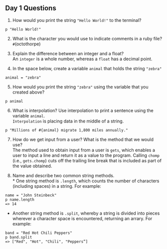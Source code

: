 ## Day 1 Questions

1. How would you print the string `"Hello World!"` to the terminal?
```
p "Hello World!"
```

2. What is the character you would use to indicate comments in a ruby file?
</br> `#`(octothorpe)

3. Explain the difference between an integer and a float?
</br> An `integer` is a whole number, whereas a `float` has a decimal point.

4. In the space below, create a variable `animal` that holds the string `"zebra"`
```
animal = "zebra"
```

5. How would you print the string `"zebra"` using the variable that you created above?
```
p animal
```

6. What is interpolation? Use interpolation to print a sentence using the variable `animal`.
</br> `Interpolation` is placing data in the middle of a string. 
```
p "Millions of #{animal} migrate 1,800 miles annually."
```

7. How do we get input from a user? What is the method that we would use?
</br> The method used to obtain input from a user is `gets`, which enables a user to input a line and return it as a value to the program. Calling `chomp` (i.e., `gets.chomp`) cuts off the trailing line break that is included as part of the value obtained.

8. Name and describe two common string methods.
</br> * One string method is `.length`, which counts the number of characters (including spaces) in a string. For example:
```
name = "John Steinbeck"
p name.length
=> 14
```

* Another string method is `.split`, whereby a string is divided into pieces wherever a character space is encountered, returning an arrary. For example:
```
band = "Red Hot Chili Peppers"
p band.split
=> ["Red", "Hot", "Chili", "Peppers”]
```
